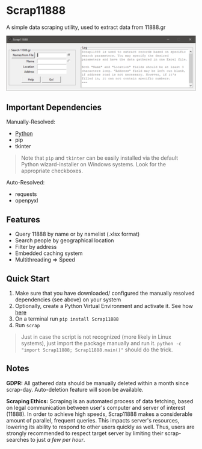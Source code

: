 # Scrap11888
A simple data scraping utility, used to extract data from 11888.gr

![Screenshot of Scrap11888](res/Scrap11888-Screenshot.PNG)

## Important Dependencies
Manually-Resolved:
- [Python](https://www.python.org/)
- pip
- tkinter

> Note that  `pip` and `tkinter` can be easily installed via the default Python wizard-installer on Windows systems. Look for the appropriate checkboxes.

Auto-Resolved:
- requests
- openpyxl

## Features
- Query 11888 by name or by namelist (.xlsx format)
- Search people by geographical location
- Filter by address
- Embedded caching system
- Multithreading => Speed


## Quick Start
1. Make sure that you have downloaded/ configured the manually resolved dependencies (see above) on your system
2. Optionally, create a Python Virtual Environment and activate it. See how [here](https://docs.python.org/3/library/venv.html)
2. On a terminal run `pip install Scrap11888`
3. Run `scrap`

> Just in case the script is not recognized (more likely in Linux systems), just import the package manually and run it. `python -c "import Scrap11888; Scrap11888.main()"` should do the trick.

## Notes
**GDPR:** All gathered data should be manually deleted within a month since scrap-day. Auto-deletion feature will soon be available.

**Scraping Ethics:** Scraping is an automated process of data fetching, based on legal communication between user's computer and server of interest (11888). In order to achieve high speeds, Scrap11888 makes a considerable amount of parallel, frequent queries. This impacts server's resources, lowering its ability to respond to other users quickly as well. Thus, users are strongly recommended to respect target server by limiting their scrap-searches to just _a few per hour_.
